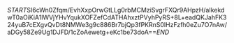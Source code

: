 $START$SI6cWn0Zfqm/EvhXxpOrwGtLLg0rbMCMziSvgrFXQr9AHpzH/aIkekdwT0aOiKiA1lWVjYHvYqukXOFZefCdATHAhxztPVyhPyRS+8L+eadQKJahFK324yuB7cEXgvQvDt8NMWe3g9c886Br7bjQp3fPKRnS0lHzFzfh0eZu7O7nAw/aDGy58Ze9Ug1DJFD/1cZoAewetg+eKc1be73doA==$END$